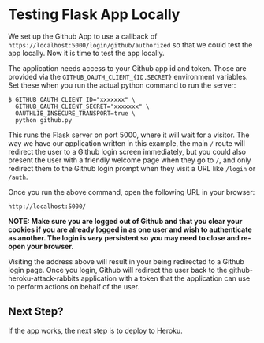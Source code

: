 # Testing Flask App Locally

We set up the Github App to use a callback of `https://localhost:5000/login/github/authorized`
so that we could test the app locally. Now it is time to test the app locally.

The application needs access to your Github app id and token. Those are provided 
via the `GITHUB_OAUTH_CLIENT_{ID,SECRET}` environment variables. Set these 
when you run the actual python command to run the server:

```plain
$ GITHUB_OAUTH_CLIENT_ID="xxxxxxx" \
  GITHUB_OAUTH_CLIENT_SECRET="xxxxxxx" \
  OAUTHLIB_INSECURE_TRANSPORT=true \
  python github.py
```

This runs the Flask server on port 5000, where it will wait for a visitor.
The way we have our application written in this example, the main `/` route
will redirect the user to a Github login screen immediately, but you could 
also present the user with a friendly welcome page when they go to `/`, 
and only redirect them to the Github login prompt when they visit a 
URL like `/login` or `/auth`.

Once you run the above command, open the following URL in your browser:

```plain
http://localhost:5000/
```

**NOTE: Make sure you are logged out of Github and that you clear your cookies 
if you are already logged in as one user and wish to authenticate as another.
The login is _very_ persistent so you may need to close and re-open your browser.**

Visiting the address above will result in your being redirected to a Github
login page. Once you login, Github will redirect the user back to the 
github-heroku-attack-rabbits application with a token that the application 
can use to perform actions on behalf of the user.

## Next Step?

If the app works, the next step is to deploy to Heroku.

